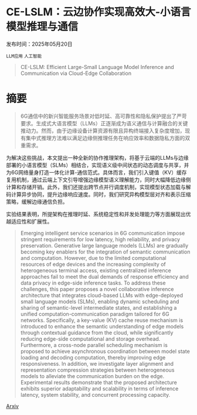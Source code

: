 # CE-LSLM：云边协作实现高效大-小语言模型推理与通信

发布时间：2025年05月20日

`LLM应用` `人工智能`

> CE-LSLM: Efficient Large-Small Language Model Inference and Communication via Cloud-Edge Collaboration

# 摘要

> 6G通信中的新兴智能服务场景对低时延、高可靠性和隐私保护提出了严苛要求。生成式大语言模型（LLMs）正逐渐成为语义通信与计算融合的关键推动力。然而，由于边缘设备计算资源有限且异构终端接入复杂度增加，现有集中式推理方法难以满足边缘侧推理任务在响应效率和数据隐私方面的双重需求。

为解决这些挑战，本文提出一种全新的协作推理架构，将基于云端的LLMs与边缘部署的小语言模型（SLMs）相结合，实现语义级中间状态的动态调度与共享，并为6G网络量身打造一体化计算-通信范式。具体而言，我们引入键值（KV）缓存复用机制，通过云端上下文引导增强边缘模型语义理解能力，同时大幅降低边缘侧计算和存储开销。此外，我们还提出跨节点并行调度机制，实现模型状态加载与解码计算异步协同，提升边缘响应速度。同时，我们研究异构模型层对齐和表示压缩策略，缓解边缘通信负担。

实验结果表明，所提架构在推理时延、系统稳定性和并发处理能力等方面展现出优越适应性和扩展性。

> Emerging intelligent service scenarios in 6G communication impose stringent requirements for low latency, high reliability, and privacy preservation. Generative large language models (LLMs) are gradually becoming key enablers for the integration of semantic communication and computation. However, due to the limited computational resources of edge devices and the increasing complexity of heterogeneous terminal access, existing centralized inference approaches fail to meet the dual demands of response efficiency and data privacy in edge-side inference tasks. To address these challenges, this paper proposes a novel collaborative inference architecture that integrates cloud-based LLMs with edge-deployed small language models (SLMs), enabling dynamic scheduling and sharing of semantic-level intermediate states, and establishing a unified computation-communication paradigm tailored for 6G networks. Specifically, a key-value (KV) cache reuse mechanism is introduced to enhance the semantic understanding of edge models through contextual guidance from the cloud, while significantly reducing edge-side computational and storage overhead. Furthermore, a cross-node parallel scheduling mechanism is proposed to achieve asynchronous coordination between model state loading and decoding computation, thereby improving edge responsiveness. In addition, we investigate layer alignment and representation compression strategies between heterogeneous models to alleviate the communication burden on the edge. Experimental results demonstrate that the proposed architecture exhibits superior adaptability and scalability in terms of inference latency, system stability, and concurrent processing capacity.

[Arxiv](https://arxiv.org/abs/2505.14085)